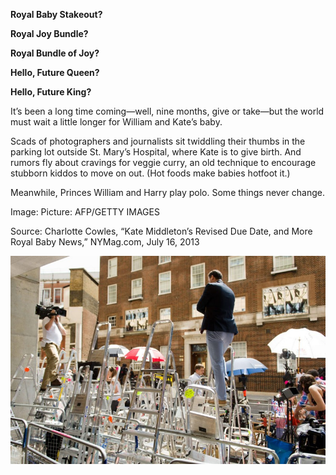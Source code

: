 **Royal Baby Stakeout?**

**Royal Joy Bundle?**

**Royal Bundle of Joy?**

**Hello, Future Queen?**

**Hello, Future King?**

It’s been a long time coming—well, nine months, give or take—but the world must wait a little longer for William and Kate’s baby.  

Scads of photographers and journalists sit twiddling their thumbs in the parking lot outside St. Mary’s Hospital, where Kate is to give birth. And rumors fly about cravings for veggie curry, an old technique to encourage stubborn kiddos to move on out. (Hot foods make babies hotfoot it.)  

Meanwhile, Princes William and Harry play polo. Some things never change.

Image: Picture: AFP/GETTY IMAGES

Source: Charlotte Cowles, “Kate Middleton’s Revised Due Date, and More Royal Baby News,” NYMag.com, July 16, 2013

![](../images/Bortolot_Newsflash_KateBaby2EDIT.jpg)
